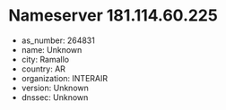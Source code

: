 # Nameserver 181.114.60.225

* as_number: 264831
* name: Unknown
* city: Ramallo
* country: AR
* organization: INTERAIR
* version: Unknown
* dnssec: Unknown
